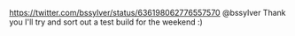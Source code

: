 https://twitter.com/bssylver/status/636198062776557570 @bssylver Thank you I'll try and sort out a test build for the weekend :)